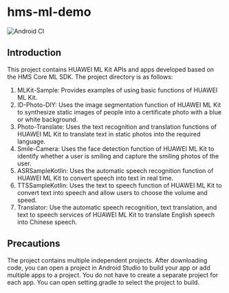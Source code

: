 # hms-ml-demo

![Android CI](https://github.com/HMS-Core/hms-ml-demo/workflows/Android%20CI/badge.svg)

## Introduction

This project contains HUAWEI ML Kit APIs and apps developed based on the HMS Core ML SDK. The project directory is as follows:
1. MLKit-Sample: Provides examples of using basic functions of HUAWEI ML Kit.
2. ID-Photo-DIY: Uses the image segmentation function of HUAWEI ML Kit to synthesize static images of people into a certificate photo with a blue or white background.
3. Photo-Translate: Uses the text recognition and translation functions of HUAWEI ML Kit to translate text in static photos into the required language.
4. Smile-Camera: Uses the face detection function of HUAWEI ML Kit to identify whether a user is smiling and capture the smiling photos of the user.
5. ASRSampleKotlin: Uses the automatic speech recognition function of HUAWEI ML Kit to convert speech into text in real time.
6. TTSSampleKotlin: Uses the text to speech function of HUAWEI ML Kit to convert text into speech and allow users to choose the volume and speed.
7. Translator: Use the automatic speech recognition, text translation, and  text to speech services of HUAWEI ML Kit to translate English speech into Chinese speech. 
## Precautions

The project contains multiple independent projects. After downloading code,
you can open a project in Android Studio to build your app or add multiple apps to a project.
You do not have to create a separate project for each app. You can open setting.gradle to select the project to build.
